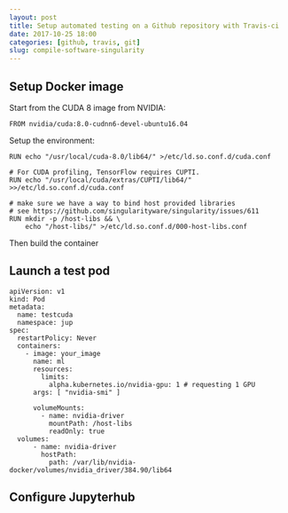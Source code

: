 ```yaml
---
layout: post
title: Setup automated testing on a Github repository with Travis-ci
date: 2017-10-25 18:00
categories: [github, travis, git]
slug: compile-software-singularity
---
```


## Setup Docker image

Start from the CUDA 8 image from NVIDIA:

	FROM nvidia/cuda:8.0-cudnn6-devel-ubuntu16.04

Setup the environment:

	RUN echo "/usr/local/cuda-8.0/lib64/" >/etc/ld.so.conf.d/cuda.conf

	# For CUDA profiling, TensorFlow requires CUPTI.
	RUN echo "/usr/local/cuda/extras/CUPTI/lib64/" >>/etc/ld.so.conf.d/cuda.conf

	# make sure we have a way to bind host provided libraries
	# see https://github.com/singularityware/singularity/issues/611
	RUN mkdir -p /host-libs && \
		echo "/host-libs/" >/etc/ld.so.conf.d/000-host-libs.conf

Then build the container

## Launch a test pod

```
apiVersion: v1
kind: Pod
metadata:
  name: testcuda
  namespace: jup
spec:
  restartPolicy: Never
  containers:
    - image: your_image
      name: ml
      resources:
        limits:
          alpha.kubernetes.io/nvidia-gpu: 1 # requesting 1 GPU
      args: [ "nvidia-smi" ]

      volumeMounts:
        - name: nvidia-driver
          mountPath: /host-libs
          readOnly: true
  volumes:
      - name: nvidia-driver
        hostPath:
          path: /var/lib/nvidia-docker/volumes/nvidia_driver/384.90/lib64
```

## Configure Jupyterhub
